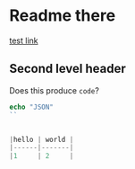 
# Readme there

[test link](new.md)

## Second level header

Does this produce `code`?

```php
echo "JSON"
``


|hello | world |
|------|-------|
|1     | 2     |
